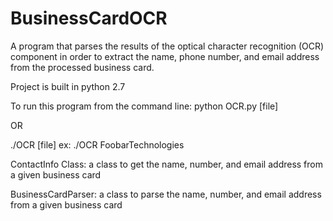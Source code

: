 # BusinessCardOCR

A program that parses the results of the optical character recognition (OCR) component in order to extract the name, phone number, and email address from the processed business card.

Project is built in python 2.7

To run this program from the command line: python OCR.py [file]

OR

./OCR [file]
ex: ./OCR FoobarTechnologies

ContactInfo Class: a class to get the name, number, and email address from a given business card

BusinessCardParser: a class to parse the name, number, and email address from a given business card 



